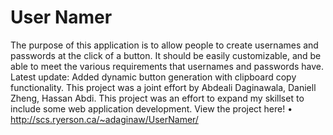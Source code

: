 # User Namer
The purpose of this application is to allow people to create usernames and passwords at the click of a button.
It should be easily customizable, and be able to meet the various requirements that usernames and passwords have.
Latest update: Added dynamic button generation with clipboard copy functionality.
This project was a joint effort by Abdeali Daginawala, Daniell Zheng, Hassan Abdi.
This project was an effort to expand my skillset to include some web application development.
View the project here! •	http://scs.ryerson.ca/~adaginaw/UserNamer/
